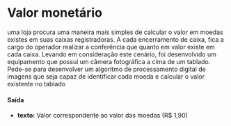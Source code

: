 # Valor monetário

uma loja procura uma maneira mais simples de calcular o valor em moedas existes em suas caixas registradoras. A cada encerramento de caixa, fica a cargo do operador realizar a conferência que quanto em valor existe em cada caixa. Levando em consideração este cenário, foi desenvolvido um equipamento que possui um câmera fotográfica a cima de um tablado. Pede-se para desenvolver um algoritmo de processamento digital de imagens que seja capaz de identificar cada moeda e calcular o valor existente no tablado

#### Saída
* __texto:__ Valor correspondente ao valor das moedas (R$ 1,90)

